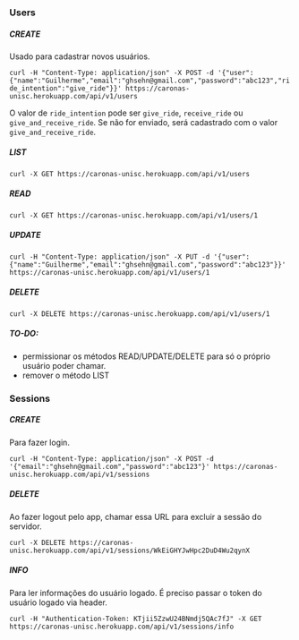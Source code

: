 ### Users

##### CREATE
Usado para cadastrar novos usuários.

`curl -H "Content-Type: application/json" -X POST -d '{"user":{"name":"Guilherme","email":"ghsehn@gmail.com","password":"abc123","ride_intention":"give_ride"}}' https://caronas-unisc.herokuapp.com/api/v1/users`

O valor de `ride_intention` pode ser `give_ride`, `receive_ride` ou `give_and_receive_ride`. Se não for enviado, será cadastrado com o valor `give_and_receive_ride`.

##### LIST
`curl -X GET https://caronas-unisc.herokuapp.com/api/v1/users`

##### READ
`curl -X GET https://caronas-unisc.herokuapp.com/api/v1/users/1`

##### UPDATE
`curl -H "Content-Type: application/json" -X PUT -d '{"user":{"name":"Guilherme","email":"ghsehn@gmail.com","password":"abc123"}}' https://caronas-unisc.herokuapp.com/api/v1/users/1`

##### DELETE
`curl -X DELETE https://caronas-unisc.herokuapp.com/api/v1/users/1`

##### TO-DO:
- permissionar os métodos READ/UPDATE/DELETE para só o próprio usuário poder chamar.
- remover o método LIST

### Sessions

##### CREATE
Para fazer login.

`curl -H "Content-Type: application/json" -X POST -d '{"email":"ghsehn@gmail.com","password":"abc123"}' https://caronas-unisc.herokuapp.com/api/v1/sessions`

##### DELETE
Ao fazer logout pelo app, chamar essa URL para excluir a sessão do servidor.

`curl -X DELETE https://caronas-unisc.herokuapp.com/api/v1/sessions/WkEiGHYJwHpc2DuD4Wu2qynX`

##### INFO
Para ler informações do usuário logado. É preciso passar o token do usuário logado via header.

`curl -H "Authentication-Token: KTjii5ZzwU24BNmdj5QAc7fJ" -X GET https://caronas-unisc.herokuapp.com/api/v1/sessions/info`
